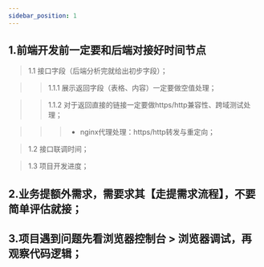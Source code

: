```yaml
---
sidebar_position: 1
---
```


## 1.前端开发前一定要和后端对接好时间节点

> 1.1 接口字段（后端分析完就给出初步字段）；

>> 1.1.1 展示返回字段（表格、内容）一定要做空值处理；

>> 1.1.2 对于返回直接的链接一定要做https/http兼容性、跨域测试处理；

>>> * nginx代理处理：https/http转发与重定向；

> 1.2 接口联调时间；

> 1.3 项目开发进度；

## 2.业务提额外需求，需要求其【走提需求流程】，不要简单评估就接；

## 3.项目遇到问题先看浏览器控制台 > 浏览器调试，再观察代码逻辑；